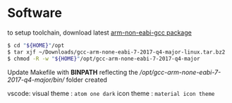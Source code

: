 # Software

to setup toolchain, download latest [arm-non-eabi-gcc package](https://developer.arm.com/open-source/gnu-toolchain/gnu-rm/downloads)

```bash
$ cd "${HOME}"/opt
$ tar xjf ~/Downloads/gcc-arm-none-eabi-7-2017-q4-major-linux.tar.bz2
$ chmod -R -w "${HOME}"/opt/gcc-arm-none-eabi-7-2017-q4-major
```

Update Makefile with __BINPATH__ reflecting the */opt/gcc-arm-none-eabi-7-2017-q4-major/bin/* folder created



vscode:
visual theme : `atom one dark`
icon theme : `material icon theme`